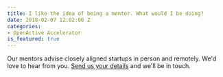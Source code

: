```yaml
---
title: I like the idea of being a mentor. What would I be doing?
date: 2018-02-07 12:02:00 Z
categories:
- OpenActive Accelerator
is_featured: true
---
```


Our mentors advise closely aligned startups in person and remotely. We'd love to hear from you. [Send us your details](mailto:lisa.ellwood@theodi.org) and we'll be in touch.